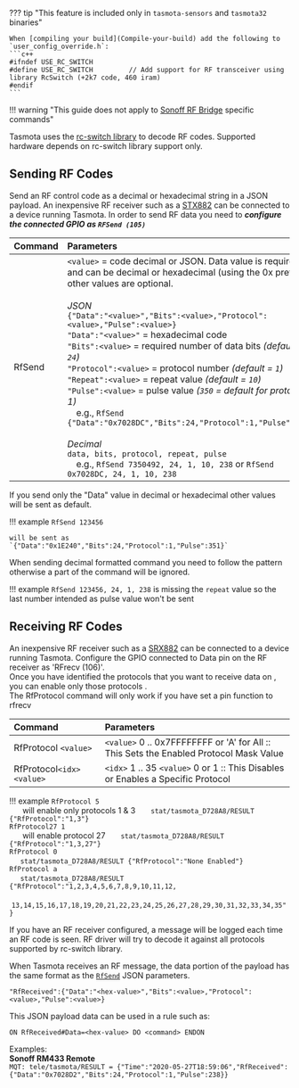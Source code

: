 ??? tip "This feature is included only in `tasmota-sensors` and `tasmota32` binaries" 

    When [compiling your build](Compile-your-build) add the following to `user_config_override.h`:
    ```c++
	#ifndef USE_RC_SWITCH
	#define USE_RC_SWITCH         // Add support for RF transceiver using library RcSwitch (+2k7 code, 460 iram)
	#endif
	```

!!! warning "This guide does not apply to [Sonoff RF Bridge](devices/Sonoff-RF-Bridge-433.md) specific commands"

Tasmota uses the [rc-switch library](https://github.com/sui77/rc-switch/) to decode RF codes. Supported hardware depends on rc-switch library support only.

## Sending RF Codes
Send an RF control code as a decimal or hexadecimal string in a JSON payload. An inexpensive RF receiver such as a [STX882](https://www.nicerf.com/productslist_119_stx882.html) can be connected to a device running Tasmota. In order to send RF data you need to _**configure the connected GPIO as `RFSend (105)`**_  

Command|Parameters
:---|:---
RfSend<a id="rfsend"></a>|`<value>` = code decimal or JSON. Data value is required and can be decimal or hexadecimal (using the 0x prefix), other values are optional.<BR><BR>_JSON_<BR>`{"Data":"<value>","Bits":<value>,"Protocol":<value>,"Pulse":<value>}`<BR>`"Data":"<value>"` = hexadecimal code<BR>`"Bits":<value>` = required number of data bits _(default = `24`)_<BR>`"Protocol":<value>` = protocol number _(default = `1`)_<BR>`"Repeat":<value>` = repeat value _(default = `10`)_<BR>`"Pulse":<value>` = pulse value _(`350` = default for protocol 1)_<BR>&emsp;e.g., `RfSend {"Data":"0x7028DC","Bits":24,"Protocol":1,"Pulse":238}`<BR><BR>_Decimal_<BR>`data, bits, protocol, repeat, pulse` <BR>&emsp;e.g., `RfSend 7350492, 24, 1, 10, 238` or `RfSend 0x7028DC, 24, 1, 10, 238`

If you send only the "Data" value in decimal or hexadecimal other values will be sent as default.

!!! example
    `RfSend 123456`

    will be sent as `{"Data":"0x1E240","Bits":24,"Protocol":1,"Pulse":351}`

When sending decimal formatted command you need to follow the pattern otherwise a part of the command will be ignored. 

!!! example
    `RfSend 123456, 24, 1, 238` is missing the `repeat` value so the last number intended as pulse value won't be sent

## Receiving RF Codes
An inexpensive RF receiver such as a [SRX882](https://www.nicerf.com/product_132_82.html) can be connected to a device running Tasmota. Configure the GPIO connected to Data pin on the RF receiver as 'RFrecv (106)'. 
<br>Once you have identified the protocols that you want to receive data on , you can enable only those protocols . 
<br>The RfProtocol command will only work if you have set a pin function to rfrecv

Command|Parameters
:---|:---
RfProtocol<a id="RfProtocol"></a> `<value>`|`<value>` 0 .. 0x7FFFFFFFF  or 'A' for All :: This Sets the Enabled Protocol Mask Value
RfProtocol`<idx> <value>`|`<idx>` 1 .. 35 `<value>` 0 or 1 :: This Disables or Enables a Specific Protocol

!!! example
	`RfProtocol 5`
	<br> &nbsp; &nbsp; &nbsp; will enable only protocols 1 & 3 &nbsp; &nbsp; &nbsp; `stat/tasmota_D728A8/RESULT {"RfProtocol":"1,3"}`<br>
	`RfProtocol27 1`
	<br> &nbsp; &nbsp; &nbsp; will enable protocol 27 &nbsp; &nbsp; &nbsp; `stat/tasmota_D728A8/RESULT {"RfProtocol":"1,3,27"}`<br>
	`RfProtocol 0`
	<br> &nbsp; &nbsp; &nbsp;`stat/tasmota_D728A8/RESULT {"RfProtocol":"None Enabled"}`<br>
	`RfProtocol a`
	<br> &nbsp; &nbsp; &nbsp;`stat/tasmota_D728A8/RESULT {"RfProtocol":"1,2,3,4,5,6,7,8,9,10,11,12,`
	<br> &nbsp; &nbsp; &nbsp;`13,14,15,16,17,18,19,20,21,22,23,24,25,26,27,28,29,30,31,32,33,34,35"}`<br>

If you have an RF receiver configured, a message will be logged each time an RF code is seen. RF driver will try to decode it against all protocols supported by rc-switch library.   

When Tasmota receives an RF message, the data portion of the payload has the same format as the [`RfSend`](Commands.md#rfsend) JSON parameters.

```
"RfReceived":{"Data":"<hex-value>","Bits":<value>,"Protocol":<value>,"Pulse":<value>}
```

This JSON payload data can be used in a rule such as:

```
ON RfReceived#Data=<hex-value> DO <command> ENDON
```

Examples:  
**Sonoff RM433 Remote**  
`MQT: tele/tasmota/RESULT = {"Time":"2020-05-27T18:59:06","RfReceived":{"Data":"0x7028D2","Bits":24,"Protocol":1,"Pulse":238}}`
